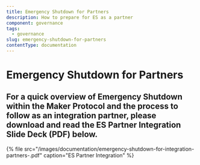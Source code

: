 ```yaml
---
title: Emergency Shutdown for Partners
description: How to prepare for ES as a partner
component: governance
tags:
  - governance
slug: emergency-shutdown-for-partners
contentType: documentation
---
```


# Emergency Shutdown for Partners

## **For a quick overview of Emergency Shutdown within the Maker Protocol and the process to follow as an integration partner, please download and read the ES Partner Integration Slide Deck \(PDF\) below.**

{% file src="/images/documentation/emergency-shutdown-for-integration-partners-.pdf" caption="ES Partner Integration" %}

